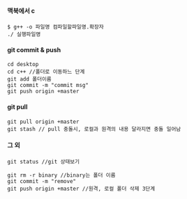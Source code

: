 #### 맥북에서 c
~~~
$ g++ -o 파일명 컴파일할파일명.확장자
./ 실행파일명
~~~

#### git commit & push
~~~
cd desktop
cd c++ //폴더로 이동하느 단계
git add 폴더이름
git commit -m "commit msg"
git push origin +master
~~~

#### git pull
~~~
git pull origin +master
git stash // pull 충돌시, 로컬과 원격의 내용 달라지면 충돌 일어남
~~~

#### 그 외
~~~
git status //git 상태보기

git rm -r binary //binary는 폴더 이름
git commit -m "remove"
git push origin +master //원격, 로컬 폴더 삭제 3단계
~~~

